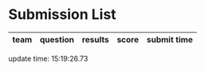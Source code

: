 # Submission List
team    | question  | results  | score | submit time
------|-----:|-----:| ----:|-----


update time: 15:19:26.73 
